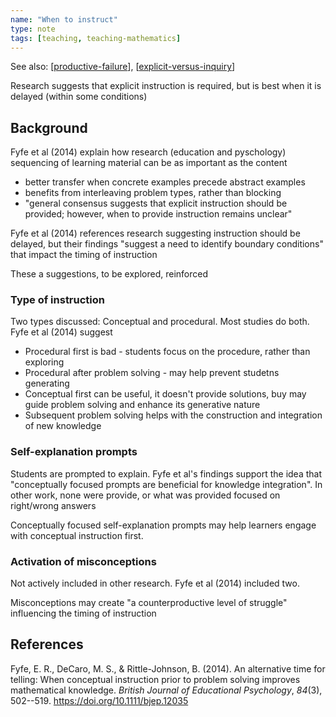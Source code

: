 ```yaml
--- 
name: "When to instruct"
type: note
tags: [teaching, teaching-mathematics]
---
```


See also: [[productive-failure]], [[explicit-versus-inquiry]]

Research suggests that explicit instruction is required, but is best when it is delayed (within some conditions)

## Background

Fyfe et al (2014) explain how research (education and pyschology) sequencing of learning material can be as important as the content

- better transfer when concrete examples precede abstract examples
- benefits from interleaving problem types, rather than blocking
- "general consensus suggests that explicit instruction should be provided; however, when to provide instruction remains unclear"

Fyfe et al (2014) references research suggesting instruction should be delayed, but their findings "suggest a need to identify boundary conditions" that impact the timing of instruction

These a suggestions, to be explored, reinforced

### Type of instruction

Two types discussed: Conceptual and procedural. Most studies do both. Fyfe et al (2014) suggest

- Procedural first is bad - students focus on the procedure, rather than exploring
- Procedural after problem solving - may help prevent studetns generating 
- Conceptual first can be useful, it doesn't provide solutions, buy may guide problem solving and enhance its generative nature
- Subsequent problem solving helps with the construction and integration of new knowledge

### Self-explanation prompts

Students are prompted to explain. Fyfe et al's findings support the idea that "conceptually focused prompts are beneficial for knowledge integration". In other work, none were provide, or what was provided focused on right/wrong answers

Conceptually focused self-explanation prompts may help learners engage with conceptual instruction first.

### Activation of misconceptions

Not actively included in other research. Fyfe et al (2014) included two.

Misconceptions may create "a counterproductive level of struggle" influencing the timing of instruction




## References

Fyfe, E. R., DeCaro, M. S., & Rittle-Johnson, B. (2014). An alternative time for telling: When conceptual instruction prior to problem solving improves mathematical knowledge. *British Journal of Educational Psychology*, *84*(3), 502--519. <https://doi.org/10.1111/bjep.12035>

[//begin]: # "Autogenerated link references for markdown compatibility"
[productive-failure]: productive-failure "Productive Failure"
[explicit-versus-inquiry]: explicit-versus-inquiry "Explicit versus inquiry"
[//end]: # "Autogenerated link references"